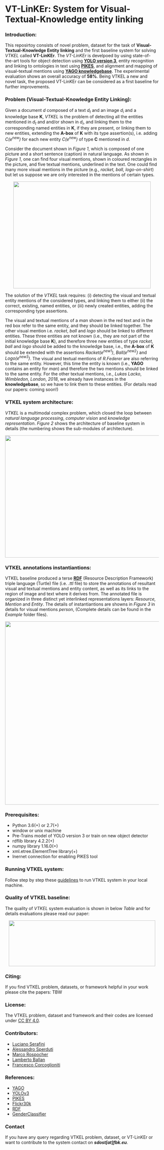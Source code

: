 # VT-LinKEr: System for Visual-Textual-Knowledge entity linking

### Introduction:
This reposirtoy consists of novel problem, dataset for the task of **Visual-Textual-Knowledge Entity linking** and the first baseline system for solving *VTKEL* called **VT-LinKEr**. The *VT-LinKEr* is develpoed by using state-of-the-art tools for object detection using [**YOLO version 3**](https://pjreddie.com/darknet/yolo/), entity recognition and linking to ontologies in text using [**PIKES**](kes.fbk.eu), and alignment and mapping of visual-textual mentions using [**YAGO knowledgebase**](https://www.mpi-inf.mpg.de/departments/databases-and-information-systems/research/yago-naga/yago/). The experimental evaluation shows an overall accuracy of **58%**. Being VTKEL a new and novel task, the proposed VT-LinKEr can be considered as a first baseline for further improvements. 

### Problem (Visual-Textual-Knowledge Entity Linking):
Given a document *d* composed of a text *d<sub>t</sub>* and an image *d<sub>i</sub>* and a knowledge base **K**, *VTKEL* is the problem of detecting all the entities mentioned in *d<sub>t</sub>* and and/or shown in *d<sub>i</sub>*, and linking them to the corresponding named entities in **K**, if they are present, or linking them to new entities, extending the **A-box** of **K** with its type assertion(s),  i.e. adding *C(e<sup>new</sup>)* for each new entity *C(e<sup>new</sup>)* of type **C** mentioned in *d*.

Consider the document shown in *Figure 1*, which is composed of one picture	and a short sentence (caption) in natural language. As shown in	*Figure 1*, one can find four visual mentions, shown in coloured rectangles in the picture, and five textual mentions, underlined in the text. One could find many more visual mentions in the picture (e.g., *racket, ball, logo-on-shirt*) but let us suppose	we are only interested in the mentions of certain types.

<p align="center">
  <img width="450" height="350" src="https://user-images.githubusercontent.com/25593410/59090794-149ea700-890e-11e9-82f7-32e0e0e08222.png">
</p>

The solution of the *VTKEL* task requires:
(i) detecting the visual and	textual entity mentions of the considered types, and linking them to	either (ii) the correct, existing, named entities, or (iii) newly	created entities, adding the corresponding type assertions.

The visual and textual mentions of a *man* shown in the red text and in	the red box refer to the same entity, and they should be linked together. The other visual mention i.e. *racket*, *ball* and *logo* should be linked to different entities. These three	entities are not known (i.e., they are not part of the initial	knowledge base **K**), and therefore three new entities of type *racket, ball* and *logo* should be added to the knowledge base, i.e., the **A-box** of **K** should be extended with the assertions *Racket(e<sup>new1</sup>)*, *Ball(e<sup>new2</sup>)* and *Logo(e<sup>new3</sup>)*. The visual and textual mentions of *R.Federer* are also referring to the same entity. However, this time the entity is known (i.e., **YAGO** contains an	entity for *man*) and  therefore the two mentions should be linked to the same entity.	For the other textual mentions, i.e., *Lukas Lacko*,	*Wimbledon*, *London*, *2018*, we already have instances in the **knowledgebase**, so we	have to link them to these entities. (For details read our papers: coming soon!)

### VTKEL system architecture:
*VTKEL* is a multimodal complex problem, which closed the loop between *natural language processing*, *computer vision* and *knowledge representation*. *Figure 2* shows the architecture of baseline system in details (the numbering shows the sub-modules of architecture).

<p align="center">
  <img width="800" height="400" src="https://user-images.githubusercontent.com/25593410/59091278-4401e380-890f-11e9-8f5e-80605c0ce831.png">
</p>

### VTKEL annotations instantiantions:
VTKEL baseline produced a terse [**RDF**](https://www.w3.org/TR/turtle/) (Resource Description Framework) triple language (Turtle) file (i.e. *.ttl* file) to store the annotations of resultant visual and textual mentions and entity content, as well as its links to the region of image and text where it derives from. The annotated file is organized in three distinct yet interlinked representations layers: *Resource, Mention* and *Entity*. The details of instantiantions are showns in *Figure 3* in details for visual mentions *person*, (Complete details can be found in the *Example* folder files).

<p align="center">
  <img width="850" height="600" src="https://user-images.githubusercontent.com/25593410/70332612-4bfcfa80-1842-11ea-8114-a2ccff77dd0c.png">
</p>

### Prerequisites:
- Python 3.6(+) or 2.7(+)
- window or unix machine
- Pre-Trains model of YOLO version 3 or train on new object detector
- rdflib library 4.2.2(+)
- numpy library 1.16.0(+)
- xml.etree.ElementTree library(+)
- Inernet connection for enabling PIKES tool

### Running VTKEL system:
Follow step by step these [guidelines](https://github.com/shahidost/Baseline4VTKEL/tree/master/source) to run VTKEL system in your local machine.

### Quality of VTKEL baseline:
The quality of *VTKEL* system evaluation is shown in below *Table* and for details evaluations please read our paper:

<p align="center">
  <img width="480" height="150" src="https://user-images.githubusercontent.com/25593410/70332969-e3624d80-1842-11ea-840f-a7837ad654f3.png">
</p>

### Citing:
If you find VTKEL problem, datasets, or framework helpful in your work please cite the papers:
TBW

### License:
The VTKEL problem, dataset and framework and their codes are licensed under [CC BY 4.0](https://creativecommons.org/2014/01/07/plaintext-versions-of-creative-commons-4-0-licenses/).

### Contributors:
- [Luciano Serafini](https://dkm.fbk.eu/people/profile/serafini)
- [Alessandro Sperduti](https://www.math.unipd.it/~sperduti/)
- [Marco Rospocher](https://scholar.google.com/citations?user=wkAcWjMAAAAJ&hl=en)
- [Lamberto Ballan](http://www.lambertoballan.net/)
- [Francesco Corcoglioniti](https://scholar.google.com/citations?user=Nw7gPMEAAAAJ&hl=en)

### References:
- [YAGO](https://www.mpi-inf.mpg.de/departments/databases-and-information-systems/research/yago-naga/yago/)
- [YOLOv3](https://pjreddie.com/darknet/yolo/)
- [PIKES](http://pikes.fbk.eu)
- [Flickr30k](http://bryanplummer.com/Flickr30kEntities/)
- [RDF](https://www.w3.org/TR/turtle/)
- [GenderClassifier](https://www.cv-foundation.org/openaccess/content_cvpr_workshops_2015/W08/html/Levi_Age_and_Gender_2015_CVPR_paper.html)


### Contact
If you have any query regarding VTKEL problem, dataset, or VT-LinKEr or want to contribute to the system contact on ***sdost[at]fbk.eu***.
